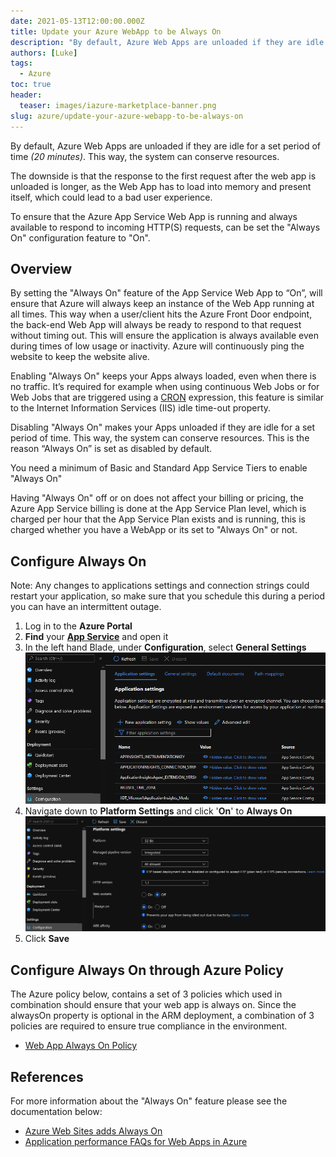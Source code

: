 ```yaml
---
date: 2021-05-13T12:00:00.000Z
title: Update your Azure WebApp to be Always On
description: "By default, Azure Web Apps are unloaded if they are idle for a set period of time 20 minutes . This way, the system can conserve resources."
authors: [Luke]
tags:
  - Azure
toc: true
header:
  teaser: images/iazure-marketplace-banner.png
slug: azure/update-your-azure-webapp-to-be-always-on
---
```

By default, Azure Web Apps are unloaded if they are idle for a set period of time _(20 minutes)_. This way, the system can conserve resources.

The downside is that the response to the first request after the web app is unloaded is longer, as the Web App has to load into memory and present itself, which could lead to a bad user experience.

To ensure that the Azure App Service Web App is running and always available to respond to incoming HTTP(S) requests, can be set the "Always On" configuration feature to "On".

## Overview

By setting the "Always On" feature of the App Service Web App to “On”, will ensure that Azure will always keep an instance of the Web App running at all times. This way when a user/client hits the Azure Front Door endpoint, the back-end Web App will always be ready to respond to that request without timing out. This will ensure the application is always available even during times of low usage or inactivity. Azure will continuously ping the website to keep the website alive.

Enabling "Always On" keeps your Apps always loaded, even when there is no traffic. It’s required for example when using continuous Web Jobs or for Web Jobs that are triggered using a [CRON](https://en.wikipedia.org/wiki/Cron "Wikipedia - cron") expression, this feature is similar to the Internet Information Services (IIS) idle time-out property.

Disabling "Always On" makes your Apps unloaded if they are idle for a set period of time. This way, the system can conserve resources. This is the reason “Always On” is set as disabled by default.

You need a minimum of Basic and Standard App Service Tiers to enable "Always On"

Having "Always On" off or on does not affect your billing or pricing, the Azure App Service billing is done at the App Service Plan level, which is charged per hour that the App Service Plan exists and is running, this is charged whether you have a WebApp or its set to "Always On" or not.

## Configure Always On

Note: Any changes to applications settings and connection strings could restart your application, so make sure that you schedule this during a period you can have an intermittent outage.

1. Log in to the **Azure Portal**
2. **Find** your [**App Service**](https://portal.azure.com/#blade/HubsExtension/BrowseResource/resourceType/Microsoft.Web%2Fsites "Azure Portal - App Service") and open it
3. In the left hand Blade, under **Configuration**, select **General Settings**
   ![App Service - General Settings](/uploads/app-service_configurationsettings.png "App Service - General Settings")
4. Navigate down to **Platform Settings** and click '**On**' to **Always On**
   ![App Service - Always On](/uploads/app-service_alwayson.png "App Service - Always On")
5. Click **Save**

## Configure Always On through Azure Policy

The Azure policy below, contains a set of 3 policies which used in combination should ensure that your web app is always on. Since the alwaysOn property is optional in the ARM deployment, a combination of 3 policies are required to ensure true compliance in the environment.

* [Web App Always On Policy](https://github.com/Azure/Community-Policy/tree/master/Policies/WebApps/web-app-always-on "https://github.com/Azure/Community-Policy/tree/master/Policies/WebApps/web-app-always-on")

## References

For more information about the "Always On" feature please see the documentation below:

* [Azure Web Sites adds Always On](https://azure.microsoft.com/en-us/updates/azure-web-sites-adds-always-on/?WT.mc_id=AZ-MVP-5004796 "https://azure.microsoft.com/en-us/updates/azure-web-sites-adds-always-on/?WT.mc_id=AZ-MVP-5004796")
* [Application performance FAQs for Web Apps in Azure](https://learn.microsoft.com/en-us/troubleshoot/azure/general/web-apps-performance-faqs?WT.mc_id=AZ-MVP-5004796 "https://learn.microsoft.com/en-us/troubleshoot/azure/general/web-apps-performance-faqs?WT.mc_id=AZ-MVP-5004796")
